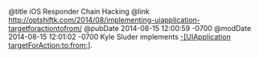 @title iOS Responder Chain Hacking
@link http://optshiftk.com/2014/08/implementing-uiapplication-targetforactiontofrom/
@pubDate 2014-08-15 12:00:59 -0700
@modDate 2014-08-15 12:01:02 -0700
Kyle Sluder implements <a href="http://optshiftk.com/2014/08/implementing-uiapplication-targetforactiontofrom/">-[UIApplication targetForAction:&#8203;to:from:]</a>.
